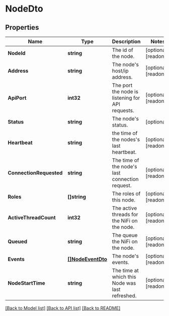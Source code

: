 # NodeDto

## Properties

Name | Type | Description | Notes
------------ | ------------- | ------------- | -------------
**NodeId** | **string** | The id of the node. | [optional] [readonly] 
**Address** | **string** | The node&#39;s host/ip address. | [optional] [readonly] 
**ApiPort** | **int32** | The port the node is listening for API requests. | [optional] [readonly] 
**Status** | **string** | The node&#39;s status. | [optional] 
**Heartbeat** | **string** | the time of the nodes&#39;s last heartbeat. | [optional] [readonly] 
**ConnectionRequested** | **string** | The time of the node&#39;s last connection request. | [optional] [readonly] 
**Roles** | **[]string** | The roles of this node. | [optional] [readonly] 
**ActiveThreadCount** | **int32** | The active threads for the NiFi on the node. | [optional] [readonly] 
**Queued** | **string** | The queue the NiFi on the node. | [optional] [readonly] 
**Events** | [**[]NodeEventDto**](NodeEventDTO.md) | The node&#39;s events. | [optional] [readonly] 
**NodeStartTime** | **string** | The time at which this Node was last refreshed. | [optional] [readonly] 

[[Back to Model list]](../README.md#documentation-for-models) [[Back to API list]](../README.md#documentation-for-api-endpoints) [[Back to README]](../README.md)


